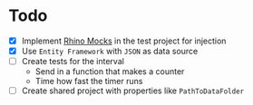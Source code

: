 Todo
==

- [x] Implement [Rhino Mocks](https://www.hibernatingrhinos.com/oss/rhino-mocks) in the test project for injection
- [x] Use `Entity Framework` with `JSON` as data source
- [ ] Create tests for the interval
	- Send in a function that makes a counter
	- Time how fast the timer runs
- [ ] Create shared project with properties like `PathToDataFolder`